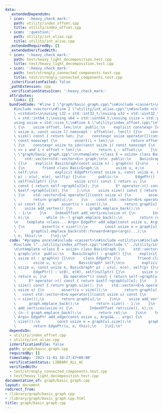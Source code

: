 ```yaml
---
data:
  _extendedDependsOn:
  - icon: ':heavy_check_mark:'
    path: utility/index_offset.cpp
    title: utility/index_offset.cpp
  - icon: ':question:'
    path: utility/int_alias.cpp
    title: utility/int_alias.cpp
  _extendedRequiredBy: []
  _extendedVerifiedWith:
  - icon: ':heavy_check_mark:'
    path: test/heavy_light_decomposition.test.cpp
    title: test/heavy_light_decomposition.test.cpp
  - icon: ':heavy_check_mark:'
    path: test/strongly_connected_components.test.cpp
    title: test/strongly_connected_components.test.cpp
  _isVerificationFailed: false
  _pathExtension: cpp
  _verificationStatusIcon: ':heavy_check_mark:'
  attributes:
    links: []
  bundledCode: "#line 2 \"graph/basic_graph.cpp\"\n#include <cassert>\n#include <utility>\n\
    #include <vector>\n#line 2 \"utility/int_alias.cpp\"\n#include <cstddef>\n#include\
    \ <cstdint>\n\nusing i32 = std::int32_t;\nusing u32 = std::uint32_t;\nusing i64\
    \ = std::int64_t;\nusing u64 = std::uint64_t;\nusing isize = std::ptrdiff_t;\n\
    using usize = std::size_t;\n#line 4 \"utility/index_offset.cpp\"\n\nclass IndexOffset\
    \ {\n    usize offset, len;\n\n  public:\n    explicit constexpr IndexOffset(const\
    \ usize o, const usize l) noexcept : offset(o), len(l) {}\n    constexpr usize\
    \ size() const { return len; }\n    constexpr usize operator[](const usize i)\
    \ const noexcept {\n        assert(i < len);\n        return offset + i;\n   \
    \ }\n    constexpr usize to_idx(const usize i) const noexcept {\n        assert(offset\
    \ <= i and i < offset + len);\n        return i - offset;\n    }\n};\n#line 7\
    \ \"graph/basic_graph.cpp\"\n\ntemplate <class E = usize> class BasicGraph {\n\
    \    std::vector<std::vector<E>> graph;\n\n  public:\n    BasicGraph() : graph()\
    \ {}\n    explicit BasicGraph(const usize n) : graph(n) {}\n\n    class EdgePtr\
    \ {\n        friend class BasicGraph;\n        usize u, e;\n        BasicGraph*\
    \ self;\n\n        explicit EdgePtr(const usize u, const usize e, BasicGraph*\
    \ p) : u(u), e(e), self(p) {}\n\n      public:\n        EdgePtr() : u(0), e(0),\
    \ self(nullptr) {}\n        usize src() const { return u; }\n        E& operator*()\
    \ const { return self->graph[u][e]; }\n        E* operator->() const { return\
    \ &self->graph[u][e]; }\n    };\n\n    usize size() const { return graph.size();\
    \ }\n    std::vector<E>& operator[](const usize u) {\n        assert(u < size());\n\
    \        return graph[u];\n    }\n    const std::vector<E>& operator[](const usize\
    \ u) const {\n        assert(u < size());\n        return graph[u];\n    }\n\n\
    \    usize add_vertex() {\n        graph.emplace_back();\n        return size()\
    \ - 1;\n    }\n    IndexOffset add_vertices(usize n) {\n        IndexOffset ret(size(),\
    \ n);\n        while (n--) graph.emplace_back();\n        return ret;\n    }\n\
    \n    template <class... Args> EdgePtr add_edge(const usize u, Args&&... args)\
    \ {\n        assert(u < size());\n        const usize e = graph[u].size();\n \
    \       graph[u].emplace_back(std::forward<Args>(args)...);\n        return EdgePtr(u,\
    \ e, this);\n    }\n};\n"
  code: "#pragma once\n#include <cassert>\n#include <utility>\n#include <vector>\n\
    #include \"../utility/index_offset.cpp\"\n#include \"../utility/int_alias.cpp\"\
    \n\ntemplate <class E = usize> class BasicGraph {\n    std::vector<std::vector<E>>\
    \ graph;\n\n  public:\n    BasicGraph() : graph() {}\n    explicit BasicGraph(const\
    \ usize n) : graph(n) {}\n\n    class EdgePtr {\n        friend class BasicGraph;\n\
    \        usize u, e;\n        BasicGraph* self;\n\n        explicit EdgePtr(const\
    \ usize u, const usize e, BasicGraph* p) : u(u), e(e), self(p) {}\n\n      public:\n\
    \        EdgePtr() : u(0), e(0), self(nullptr) {}\n        usize src() const {\
    \ return u; }\n        E& operator*() const { return self->graph[u][e]; }\n  \
    \      E* operator->() const { return &self->graph[u][e]; }\n    };\n\n    usize\
    \ size() const { return graph.size(); }\n    std::vector<E>& operator[](const\
    \ usize u) {\n        assert(u < size());\n        return graph[u];\n    }\n \
    \   const std::vector<E>& operator[](const usize u) const {\n        assert(u\
    \ < size());\n        return graph[u];\n    }\n\n    usize add_vertex() {\n  \
    \      graph.emplace_back();\n        return size() - 1;\n    }\n    IndexOffset\
    \ add_vertices(usize n) {\n        IndexOffset ret(size(), n);\n        while\
    \ (n--) graph.emplace_back();\n        return ret;\n    }\n\n    template <class...\
    \ Args> EdgePtr add_edge(const usize u, Args&&... args) {\n        assert(u <\
    \ size());\n        const usize e = graph[u].size();\n        graph[u].emplace_back(std::forward<Args>(args)...);\n\
    \        return EdgePtr(u, e, this);\n    }\n};\n"
  dependsOn:
  - utility/index_offset.cpp
  - utility/int_alias.cpp
  isVerificationFile: false
  path: graph/basic_graph.cpp
  requiredBy: []
  timestamp: '2021-11-01 18:27:47+09:00'
  verificationStatus: LIBRARY_ALL_AC
  verifiedWith:
  - test/strongly_connected_components.test.cpp
  - test/heavy_light_decomposition.test.cpp
documentation_of: graph/basic_graph.cpp
layout: document
redirect_from:
- /library/graph/basic_graph.cpp
- /library/graph/basic_graph.cpp.html
title: graph/basic_graph.cpp
---
```

